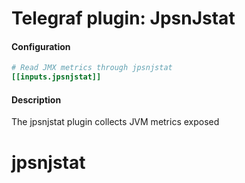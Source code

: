# Telegraf plugin: JpsnJstat

#### Configuration

```toml
# Read JMX metrics through jpsnjstat
[[inputs.jpsnjstat]]
```

#### Description

The jpsnjstat plugin collects JVM metrics exposed 
# jpsnjstat
